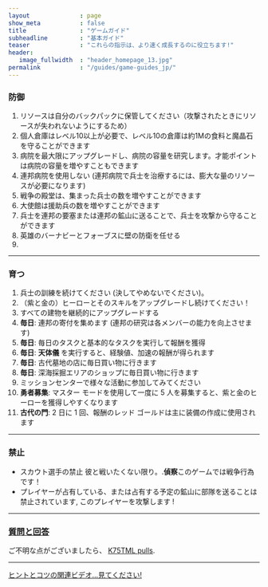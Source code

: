 ```yaml
---
layout              : page
show_meta           : false
title               : "ゲームガイド"
subheadline         : "基本ガイド"
teaser              : "これらの指示は、より速く成長するのに役立ちます!"
header:
   image_fullwidth  : "header_homepage_13.jpg"
permalink           : "/guides/game-guides_jp/"
---
```

### 防御
1. リソースは自分のバックパックに保管してください（攻撃されたときにリソースが失われないようにするため）
2. 個人倉庫はレベル10以上が必要で、レベル10の倉庫は約1Mの食料と魔晶石を守ることができます
3. 病院を最大限にアップグレードし、病院の容量を研究します。才能ポイントは病院の容量を増やすこともできます
4. 連邦病院を使用しない (連邦病院で兵士を治療するには、膨大な量のリソースが必要になります)
5. 戦争の殿堂は、集まった兵士の数を増やすことができます
6. 大使館は援助兵の数を増やすことができます
7. 兵士を連邦の要塞または連邦の鉱山に送ることで、兵士を攻撃から守ることができます
8. 英雄のバーナビーとフォーブスに壁の防衛を任せる
9. 
---
### 育つ
1. 兵士の訓練を続けてください (決してやめないでください)。
2. （紫と金の）ヒーローとそのスキルをアップグレードし続けてください！
3. すべての建物を継続的にアップグレードする
4. **毎日**: 連邦の寄付を集めます (連邦の研究は各メンバーの能力を向上させます)
5. **毎日**: 毎日のタスクと基本的なタスクを実行して報酬を獲得
6. **毎日**: **天体儀** を実行すると、経験値、加速の報酬が得られます
7. **毎日**: 古代墓地の店に毎日買い物に行きます
8. **毎日**: 深海採掘エリアのショップに毎日買い物に行きます
9. ミッションセンターで様々な活動に参加してみてください
10. **勇者募集**: マスター モードを使用して一度に 5 人を募集すると、紫と金のヒーローを獲得しやすくなります
11. **古代の門**: 2 日に 1 回、報酬のレッド ゴールドは主に装備の作成に使用されます

---
### 禁止 
* スカウト選手の禁止 彼と戦いたくない限り。.**偵察**このゲームでは戦争行為です！
* プレイヤーが占有している、または占有する予定の鉱山に部隊を送ることは禁止されています, このプレイヤーを攻撃します !

---
### [質問と回答](https://rkuo2023.github.io/K75TML/design/mediaelement_js/)
ご不明な点がございましたら、 [K75TML pulls](https://github.com/rkuo2023/k55o4a/pulls).<br>

---
<a class="radius button small" href="{{ site.url }}{{ site.baseurl }}/design/mediaelement_js/">ヒントとコツの関連ビデオ...見てください!</a>

